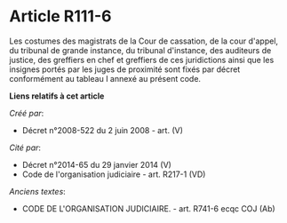 # Article R111-6

Les costumes des magistrats de la Cour de cassation, de la cour d'appel, du tribunal de grande instance, du tribunal
d'instance, des auditeurs de justice, des greffiers en chef et greffiers de ces juridictions ainsi que les insignes portés
par les juges de proximité sont fixés par décret conformément au tableau I annexé au présent code.

**Liens relatifs à cet article**

_Créé par_:

  - Décret n°2008-522 du 2 juin 2008 - art. (V)

_Cité par_:

  - Décret n°2014-65 du 29 janvier 2014 (V)
  - Code de l'organisation judiciaire - art. R217-1 (VD)

_Anciens textes_:

  - CODE DE L'ORGANISATION JUDICIAIRE. - art. R741-6 ecqc COJ (Ab)
